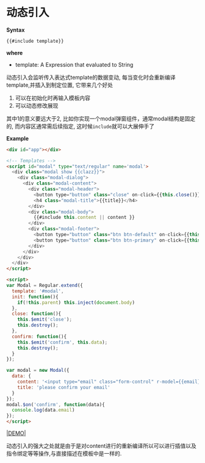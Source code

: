 # 动态引入


__Syntax__

```xml
{{#include template}}
```

__where__

* template: A Expression that evaluated to String


动态引入会监听传入表达式template的数据变动, 每当变化时会重新编译template,并插入到制定位置, 它带来几个好处

1. 可以在初始化时再输入模板内容
2. 可以动态修改展现

其中1的意义要远大于2, 比如你实现一个modal弹窗组件，通常modal结构是固定的, 而内容区通常需后续指定, 这时候`include`就可以大展伸手了


__Example__


```html
<div id="app"></div>

<!-- Templates -->
<script id="modal" type="text/regular" name='modal'>
  <div class="modal show {{clazz}}">
    <div class="modal-dialog">
      <div class="modal-content">
        <div class="modal-header">
          <button type="button" class="close" on-click={{this.close()}} data-dismiss="modal" aria-hidden="true">×</button>
          <h4 class="modal-title">{{title}}</h4>
        </div>
        <div class="modal-body">
          {{#include this.content || content }}
        </div>
        <div class="modal-footer">
          <button type="button" class="btn btn-default" on-click={{this.close()}} >Close</button>
          <button type="button" class="btn btn-primary" on-click={{this.confirm()}}>Confirm</button>
        </div>
      </div>
    </div>
  </div>
</script>

<script>
var Modal = Regular.extend({
  template: '#modal',
  init: function(){
    if(!this.parent) this.inject(document.body)
  },
  close: function(){
    this.$emit('close');
    this.destroy();
  },
  confirm: function(){
    this.$emit('confirm', this.data);
    this.destroy();
  }
});

var modal = new Modal({
  data: {
    content: '<input type="email" class="form-control" r-model={{email}} on-enter={{this.confirm()}}>',
    title: 'please confirm your email'
  }
});
modal.$on('confirm', function(data){
  console.log(data.email)
});
</script>
```


[|DEMO|](http://fiddle.jshell.net/leeluolee/Xvp9S/)

动态引入的强大之处就是由于是对content进行的重新编译所以可以进行插值以及指令绑定等等操作,与直接描述在模板中是一样的.